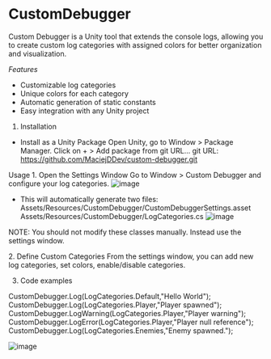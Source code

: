 # CustomDebugger

 Custom Debugger is a Unity tool that extends the console logs, allowing you to create custom log categories with assigned colors for better organization and visualization.

 *Features*
 - Customizable log categories
 - Unique colors for each category
 - Automatic generation of static constants
 - Easy integration with any Unity project

1. Installation

- Install as a Unity Package
Open Unity, go to Window > Package Manager.
Click on + > Add package from git URL...
git URL: https://github.com/MaciejDDev/custom-debugger.git

Usage
1️. Open the Settings Window
Go to Window > Custom Debugger and configure your log categories.
![image](https://github.com/user-attachments/assets/4cd7c8ac-8ff1-4e33-a901-3a22190aaf8f)

- This will automatically generate two files:
Assets/Resources/CustomDebugger/CustomDebuggerSettings.asset
Assets/Resources/CustomDebugger/LogCategories.cs
![image](https://github.com/user-attachments/assets/27b760ea-f7a6-4dee-8516-6eb7147ee225)

NOTE: You should not modify these classes manually. Instead use the settings window.

2️. Define Custom Categories
From the settings window, you can add new log categories, set colors, enable/disable categories.

3. Code examples
   
  CustomDebugger.Log(LogCategories.Default,"Hello World");
  CustomDebugger.Log(LogCategories.Player,"Player spawned");
  CustomDebugger.LogWarning(LogCategories.Player,"Player warning");
  CustomDebugger.LogError(LogCategories.Player,"Player null reference");
  CustomDebugger.Log(LogCategories.Enemies,"Enemy spawned.");

![image](https://github.com/user-attachments/assets/29457f46-642d-4220-8583-c65d3292c13b)
